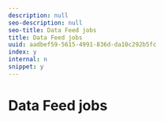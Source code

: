 ```yaml
---
description: null
seo-description: null
seo-title: Data Feed jobs
title: Data Feed jobs
uuid: aadbef59-5615-4991-836d-da10c292b5fc
index: y
internal: n
snippet: y
---
```


# Data Feed jobs

